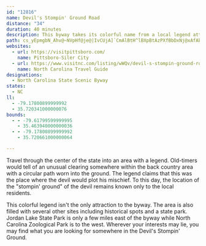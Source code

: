 ```yaml
---
id: "12816"
name: Devil's Stompin' Ground Road
distance: "34"
duration: 40 minutes
description: This byway takes its colorful name from a local legend attached to a clearing, in which is a circular path said to have been worn down by the devil's pacing as he plotted new forms of mischief.
path: cs_yEpmgbN_Ahv@~NVpHf@je@|IvCUjA]`CmAlBtH^lBXpBtAzPXfBbDxNj@xAfAbBdOxPx@fBhBlG`Jd^|B`HvHnSd@`Av@jAl[r\|DxExApB~AtCpFfN`FxI`J|NwAtDc@rBKpAe@d\YfDWrAyAlEuM`U{@lBo@xB_@~CCnEbAhWdAbTD`Ge@vVoB|^HdCzAhOL`Dg@pDoC~JYvAIdBB`BRrA^pAnEfJhPtRh@t@~AdDb@xAb@lDHfADjDNfCXnAt@|AZj@lAlAvSjQjBvBr@tAx@pCrAtJr@rCj@vApCtDbIhJdIxKxA~BhEzJtAlCfWxb@lA~BbF`IxBzCvBxBxB~AnMnLna@|d@xArAvG`FtAlB~IbP~@`ChC`JxAdHx@rHr@~STpChB`JrCtKrAfC`Wh\xAfAdA`@lEx@lAb@n@^rArAvJjNx@|@hAdApIbFbAjAt@jAj@fBvBbJ`Kbd@|@lCnEnKr@xBH~@TzOLfBhB`Lx@xDd@nAn@~@fEvDjA`BvQff@|BjCpRjRvB~B|SbZnB~BbBlAfIjClBzAlHzMpXv\vKpPbExEtZp[nAfBnAjC`EfMd@xBlBhN~@hEzMp[fDdH|GtKhTj[nBrB~QnPjEfFvo@hcA|BfEbBrErAhFbJ|d@RfBNtDErOHxC`AhN\fCTpA|@rClWzh@xBrDvCjCtRvLpGjElBnBdAvAlH|MhLtVlGpJx@bBhArClCvJTrANvBh@tS?|HNjFb@fHn@`En@tBlDdIjJfQ`AzBpE`MfErIdAhCb@vAd@tCXdDHlF]tFkB|UG`ONtC`@vBf@dBdEnIbGzOfErIx@nCXjCFxTVvEh@rCfOzl@n@hD`Eji@JfBN~JFzEZlDbC`MvCzLfF~Zd@vBfE|Lt@`BjM`VfBrFrH|XhDQ~Mr@nKMzBr@lOrL|LvDjC\lHDlCRf_@fJlBlAlCfCnBjDXrBH~XTdGh@nCr@|BzAlBvBzA|Bj@tBJvARrKrCbCdApChB|CjA~Dd@zFA~BLd]lDdDjApSdWbAdBdSlg@`EzMp@tAtG`KhAx@`RlHtFpCbGfD`E`D|DxBlHzCdMxDnAv@nAlArAfBvVv_@jM`MrAfArBdA~OnE`OjI|BzBlLpQ
websites:
  - url: https://visitpittsboro.com/
    name: Pittsboro-Siler City
  - url: https://www.visitnc.com/listing/wWQv/devil-s-stompin-ground-road
    name: North Carolina Travel Guide
designations:
  - North Carolina State Scenic Byway
states:
  - NC
ll:
  - -79.17800899999992
  - 35.720341000000076
bounds:
  - - -79.61799599999995
    - 35.463940000000036
  - - -79.17800899999992
    - 35.720661000000064

---
```


Travel through the center of the state into an area with a legend. Old-timers would tell of an unusual clearing somewhere within the back country area with a circular path worn into the ground. The legend claims that this was the place where the devil would plot his mischief. To this day, the location of the "stompin' ground" of the devil remains known only to the local residents.

This colorful legend isn't the only attraction to the byway. The area is also filled with several other sites including historical spots and a state park. Jordan Lake State Park is only a few miles east of the byway while North Carolina Zoological Park is to the west. Wherever your interests may lie, you may find what you are looking for somewhere in the Devil's Stompin' Ground.
